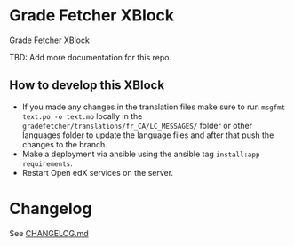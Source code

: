 # Grade Fetcher XBlock
Grade Fetcher XBlock

TBD: Add more documentation for this repo.

## How to develop this XBlock

- If you made any changes in the translation files make sure to run `msgfmt text.po -o text.mo` locally in the `gradefetcher/translations/fr_CA/LC_MESSAGES/` folder or other languages folder to update the language files and after that push the changes to the branch.
- Make a deployment via ansible using the ansible tag `install:app-requirements`.
- Restart Open edX services on the server.

# Changelog

See [CHANGELOG.md](CHANGELOG.md)